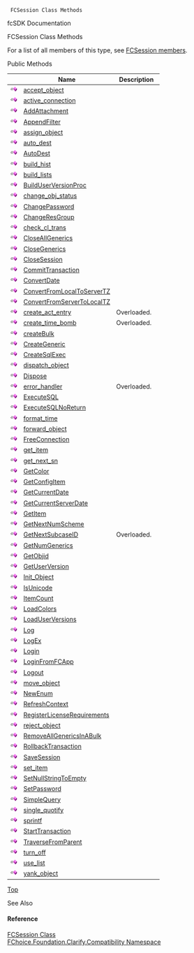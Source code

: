 ﻿     FCSession Class Methods                                                   

fcSDK Documentation

FCSession Class Methods

For a list of all members of this type, see [FCSession members](FChoice.Foundation.Clarify.Compatibility~FChoice.Foundation.Clarify.Compatibility.FCSession_members.md).

Public Methods

|   | Name | Description |
| --- | --- | --- |
| ![Public Method](dotnetimages/publicMethod.png) | [accept_object](FChoice.Foundation.Clarify.Compatibility~FChoice.Foundation.Clarify.Compatibility.FCSession~accept_object.md) |   |
| ![Public Method](dotnetimages/publicMethod.png) | [active_connection](FChoice.Foundation.Clarify.Compatibility~FChoice.Foundation.Clarify.Compatibility.FCSession~active_connection.md) |   |
| ![Public Method](dotnetimages/publicMethod.png) | [AddAttachment](FChoice.Foundation.Clarify.Compatibility~FChoice.Foundation.Clarify.Compatibility.FCSession~AddAttachment.md) |   |
| ![Public Method](dotnetimages/publicMethod.png) | [AppendFilter](FChoice.Foundation.Clarify.Compatibility~FChoice.Foundation.Clarify.Compatibility.FCSession~AppendFilter.md) |   |
| ![Public Method](dotnetimages/publicMethod.png) | [assign_object](FChoice.Foundation.Clarify.Compatibility~FChoice.Foundation.Clarify.Compatibility.FCSession~assign_object.md) |   |
| ![Public Method](dotnetimages/publicMethod.png) | [auto_dest](FChoice.Foundation.Clarify.Compatibility~FChoice.Foundation.Clarify.Compatibility.FCSession~auto_dest.md) |   |
| ![Public Method](dotnetimages/publicMethod.png) | [AutoDest](FChoice.Foundation.Clarify.Compatibility~FChoice.Foundation.Clarify.Compatibility.FCSession~AutoDest.md) |   |
| ![Public Method](dotnetimages/publicMethod.png) | [build_hist](FChoice.Foundation.Clarify.Compatibility~FChoice.Foundation.Clarify.Compatibility.FCSession~build_hist.md) |   |
| ![Public Method](dotnetimages/publicMethod.png) | [build_lists](FChoice.Foundation.Clarify.Compatibility~FChoice.Foundation.Clarify.Compatibility.FCSession~build_lists.md) |   |
| ![Public Method](dotnetimages/publicMethod.png) | [BuildUserVersionProc](FChoice.Foundation.Clarify.Compatibility~FChoice.Foundation.Clarify.Compatibility.FCSession~BuildUserVersionProc.md) |   |
| ![Public Method](dotnetimages/publicMethod.png) | [change_obj_status](FChoice.Foundation.Clarify.Compatibility~FChoice.Foundation.Clarify.Compatibility.FCSession~change_obj_status.md) |   |
| ![Public Method](dotnetimages/publicMethod.png) | [ChangePassword](FChoice.Foundation.Clarify.Compatibility~FChoice.Foundation.Clarify.Compatibility.FCSession~ChangePassword.md) |   |
| ![Public Method](dotnetimages/publicMethod.png) | [ChangeResGroup](FChoice.Foundation.Clarify.Compatibility~FChoice.Foundation.Clarify.Compatibility.FCSession~ChangeResGroup.md) |   |
| ![Public Method](dotnetimages/publicMethod.png) | [check_cl_trans](FChoice.Foundation.Clarify.Compatibility~FChoice.Foundation.Clarify.Compatibility.FCSession~check_cl_trans.md) |   |
| ![Public Method](dotnetimages/publicMethod.png) | [CloseAllGenerics](FChoice.Foundation.Clarify.Compatibility~FChoice.Foundation.Clarify.Compatibility.FCSession~CloseAllGenerics.md) |   |
| ![Public Method](dotnetimages/publicMethod.png) | [CloseGenerics](FChoice.Foundation.Clarify.Compatibility~FChoice.Foundation.Clarify.Compatibility.FCSession~CloseGenerics.md) |   |
| ![Public Method](dotnetimages/publicMethod.png) | [CloseSession](FChoice.Foundation.Clarify.Compatibility~FChoice.Foundation.Clarify.Compatibility.FCSession~CloseSession.md) |   |
| ![Public Method](dotnetimages/publicMethod.png) | [CommitTransaction](FChoice.Foundation.Clarify.Compatibility~FChoice.Foundation.Clarify.Compatibility.FCSession~CommitTransaction.md) |   |
| ![Public Method](dotnetimages/publicMethod.png) | [ConvertDate](FChoice.Foundation.Clarify.Compatibility~FChoice.Foundation.Clarify.Compatibility.FCSession~ConvertDate.md) |   |
| ![Public Method](dotnetimages/publicMethod.png) | [ConvertFromLocalToServerTZ](FChoice.Foundation.Clarify.Compatibility~FChoice.Foundation.Clarify.Compatibility.FCSession~ConvertFromLocalToServerTZ.md) |   |
| ![Public Method](dotnetimages/publicMethod.png) | [ConvertFromServerToLocalTZ](FChoice.Foundation.Clarify.Compatibility~FChoice.Foundation.Clarify.Compatibility.FCSession~ConvertFromServerToLocalTZ.md) |   |
| ![Public Method](dotnetimages/publicMethod.png) | [create_act_entry](FChoice.Foundation.Clarify.Compatibility~FChoice.Foundation.Clarify.Compatibility.FCSession~create_act_entry.md) | Overloaded.    |
| ![Public Method](dotnetimages/publicMethod.png) | [create_time_bomb](FChoice.Foundation.Clarify.Compatibility~FChoice.Foundation.Clarify.Compatibility.FCSession~create_time_bomb.md) | Overloaded.    |
| ![Public Method](dotnetimages/publicMethod.png) | [createBulk](FChoice.Foundation.Clarify.Compatibility~FChoice.Foundation.Clarify.Compatibility.FCSession~createBulk.md) |   |
| ![Public Method](dotnetimages/publicMethod.png) | [CreateGeneric](FChoice.Foundation.Clarify.Compatibility~FChoice.Foundation.Clarify.Compatibility.FCSession~CreateGeneric.md) |   |
| ![Public Method](dotnetimages/publicMethod.png) | [CreateSqlExec](FChoice.Foundation.Clarify.Compatibility~FChoice.Foundation.Clarify.Compatibility.FCSession~CreateSqlExec.md) |   |
| ![Public Method](dotnetimages/publicMethod.png) | [dispatch_object](FChoice.Foundation.Clarify.Compatibility~FChoice.Foundation.Clarify.Compatibility.FCSession~dispatch_object.md) |   |
| ![Public Method](dotnetimages/publicMethod.png) | [Dispose](FChoice.Foundation.Clarify.Compatibility~FChoice.Foundation.Clarify.Compatibility.FCSession~Dispose().md) |   |
| ![Public Method](dotnetimages/publicMethod.png) | [error_handler](FChoice.Foundation.Clarify.Compatibility~FChoice.Foundation.Clarify.Compatibility.FCSession~error_handler.md) | Overloaded.    |
| ![Public Method](dotnetimages/publicMethod.png) | [ExecuteSQL](FChoice.Foundation.Clarify.Compatibility~FChoice.Foundation.Clarify.Compatibility.FCSession~ExecuteSQL.md) |   |
| ![Public Method](dotnetimages/publicMethod.png) | [ExecuteSQLNoReturn](FChoice.Foundation.Clarify.Compatibility~FChoice.Foundation.Clarify.Compatibility.FCSession~ExecuteSQLNoReturn.md) |   |
| ![Public Method](dotnetimages/publicMethod.png) | [format_time](FChoice.Foundation.Clarify.Compatibility~FChoice.Foundation.Clarify.Compatibility.FCSession~format_time.md) |   |
| ![Public Method](dotnetimages/publicMethod.png) | [forward_object](FChoice.Foundation.Clarify.Compatibility~FChoice.Foundation.Clarify.Compatibility.FCSession~forward_object.md) |   |
| ![Public Method](dotnetimages/publicMethod.png) | [FreeConnection](FChoice.Foundation.Clarify.Compatibility~FChoice.Foundation.Clarify.Compatibility.FCSession~FreeConnection.md) |   |
| ![Public Method](dotnetimages/publicMethod.png) | [get_item](FChoice.Foundation.Clarify.Compatibility~FChoice.Foundation.Clarify.Compatibility.FCSession~get_item.md) |   |
| ![Public Method](dotnetimages/publicMethod.png) | [get_next_sn](FChoice.Foundation.Clarify.Compatibility~FChoice.Foundation.Clarify.Compatibility.FCSession~get_next_sn.md) |   |
| ![Public Method](dotnetimages/publicMethod.png) | [GetColor](FChoice.Foundation.Clarify.Compatibility~FChoice.Foundation.Clarify.Compatibility.FCSession~GetColor.md) |   |
| ![Public Method](dotnetimages/publicMethod.png) | [GetConfigItem](FChoice.Foundation.Clarify.Compatibility~FChoice.Foundation.Clarify.Compatibility.FCSession~GetConfigItem.md) |   |
| ![Public Method](dotnetimages/publicMethod.png) | [GetCurrentDate](FChoice.Foundation.Clarify.Compatibility~FChoice.Foundation.Clarify.Compatibility.FCSession~GetCurrentDate.md) |   |
| ![Public Method](dotnetimages/publicMethod.png) | [GetCurrentServerDate](FChoice.Foundation.Clarify.Compatibility~FChoice.Foundation.Clarify.Compatibility.FCSession~GetCurrentServerDate.md) |   |
| ![Public Method](dotnetimages/publicMethod.png) | [GetItem](FChoice.Foundation.Clarify.Compatibility~FChoice.Foundation.Clarify.Compatibility.FCSession~GetItem.md) |   |
| ![Public Method](dotnetimages/publicMethod.png) | [GetNextNumScheme](FChoice.Foundation.Clarify.Compatibility~FChoice.Foundation.Clarify.Compatibility.FCSession~GetNextNumScheme.md) |   |
| ![Public Method](dotnetimages/publicMethod.png) | [GetNextSubcaseID](FChoice.Foundation.Clarify.Compatibility~FChoice.Foundation.Clarify.Compatibility.FCSession~GetNextSubcaseID.md) | Overloaded.    |
| ![Public Method](dotnetimages/publicMethod.png) | [GetNumGenerics](FChoice.Foundation.Clarify.Compatibility~FChoice.Foundation.Clarify.Compatibility.FCSession~GetNumGenerics.md) |   |
| ![Public Method](dotnetimages/publicMethod.png) | [GetObjid](FChoice.Foundation.Clarify.Compatibility~FChoice.Foundation.Clarify.Compatibility.FCSession~GetObjid.md) |   |
| ![Public Method](dotnetimages/publicMethod.png) | [GetUserVersion](FChoice.Foundation.Clarify.Compatibility~FChoice.Foundation.Clarify.Compatibility.FCSession~GetUserVersion.md) |   |
| ![Public Method](dotnetimages/publicMethod.png) | [Init_Object](FChoice.Foundation.Clarify.Compatibility~FChoice.Foundation.Clarify.Compatibility.FCSession~Init_Object.md) |   |
| ![Public Method](dotnetimages/publicMethod.png) | [IsUnicode](FChoice.Foundation.Clarify.Compatibility~FChoice.Foundation.Clarify.Compatibility.FCSession~IsUnicode.md) |   |
| ![Public Method](dotnetimages/publicMethod.png) | [ItemCount](FChoice.Foundation.Clarify.Compatibility~FChoice.Foundation.Clarify.Compatibility.FCSession~ItemCount.md) |   |
| ![Public Method](dotnetimages/publicMethod.png) | [LoadColors](FChoice.Foundation.Clarify.Compatibility~FChoice.Foundation.Clarify.Compatibility.FCSession~LoadColors.md) |   |
| ![Public Method](dotnetimages/publicMethod.png) | [LoadUserVersions](FChoice.Foundation.Clarify.Compatibility~FChoice.Foundation.Clarify.Compatibility.FCSession~LoadUserVersions.md) |   |
| ![Public Method](dotnetimages/publicMethod.png) | [Log](FChoice.Foundation.Clarify.Compatibility~FChoice.Foundation.Clarify.Compatibility.FCSession~Log.md) |   |
| ![Public Method](dotnetimages/publicMethod.png) | [LogEx](FChoice.Foundation.Clarify.Compatibility~FChoice.Foundation.Clarify.Compatibility.FCSession~LogEx.md) |   |
| ![Public Method](dotnetimages/publicMethod.png) | [Login](FChoice.Foundation.Clarify.Compatibility~FChoice.Foundation.Clarify.Compatibility.FCSession~Login.md) |   |
| ![Public Method](dotnetimages/publicMethod.png) | [LoginFromFCApp](FChoice.Foundation.Clarify.Compatibility~FChoice.Foundation.Clarify.Compatibility.FCSession~LoginFromFCApp.md) |   |
| ![Public Method](dotnetimages/publicMethod.png) | [Logout](FChoice.Foundation.Clarify.Compatibility~FChoice.Foundation.Clarify.Compatibility.FCSession~Logout.md) |   |
| ![Public Method](dotnetimages/publicMethod.png) | [move_object](FChoice.Foundation.Clarify.Compatibility~FChoice.Foundation.Clarify.Compatibility.FCSession~move_object.md) |   |
| ![Public Method](dotnetimages/publicMethod.png) | [NewEnum](FChoice.Foundation.Clarify.Compatibility~FChoice.Foundation.Clarify.Compatibility.FCSession~NewEnum.md) |   |
| ![Public Method](dotnetimages/publicMethod.png) | [RefreshContext](FChoice.Foundation.Clarify.Compatibility~FChoice.Foundation.Clarify.Compatibility.FCSession~RefreshContext.md) |   |
| ![Public Method](dotnetimages/publicMethod.png) | [RegisterLicenseRequirements](FChoice.Foundation.Clarify.Compatibility~FChoice.Foundation.Clarify.Compatibility.FCSession~RegisterLicenseRequirements.md) |   |
| ![Public Method](dotnetimages/publicMethod.png) | [reject_object](FChoice.Foundation.Clarify.Compatibility~FChoice.Foundation.Clarify.Compatibility.FCSession~reject_object.md) |   |
| ![Public Method](dotnetimages/publicMethod.png) | [RemoveAllGenericsInABulk](FChoice.Foundation.Clarify.Compatibility~FChoice.Foundation.Clarify.Compatibility.FCSession~RemoveAllGenericsInABulk.md) |   |
| ![Public Method](dotnetimages/publicMethod.png) | [RollbackTransaction](FChoice.Foundation.Clarify.Compatibility~FChoice.Foundation.Clarify.Compatibility.FCSession~RollbackTransaction.md) |   |
| ![Public Method](dotnetimages/publicMethod.png) | [SaveSession](FChoice.Foundation.Clarify.Compatibility~FChoice.Foundation.Clarify.Compatibility.FCSession~SaveSession.md) |   |
| ![Public Method](dotnetimages/publicMethod.png) | [set_item](FChoice.Foundation.Clarify.Compatibility~FChoice.Foundation.Clarify.Compatibility.FCSession~set_item.md) |   |
| ![Public Method](dotnetimages/publicMethod.png) | [SetNullStringToEmpty](FChoice.Foundation.Clarify.Compatibility~FChoice.Foundation.Clarify.Compatibility.FCSession~SetNullStringToEmpty.md) |   |
| ![Public Method](dotnetimages/publicMethod.png) | [SetPassword](FChoice.Foundation.Clarify.Compatibility~FChoice.Foundation.Clarify.Compatibility.FCSession~SetPassword.md) |   |
| ![Public Method](dotnetimages/publicMethod.png) | [SimpleQuery](FChoice.Foundation.Clarify.Compatibility~FChoice.Foundation.Clarify.Compatibility.FCSession~SimpleQuery.md) |   |
| ![Public Method](dotnetimages/publicMethod.png) | [single_quotify](FChoice.Foundation.Clarify.Compatibility~FChoice.Foundation.Clarify.Compatibility.FCSession~single_quotify.md) |   |
| ![Public Method](dotnetimages/publicMethod.png) | [sprintf](FChoice.Foundation.Clarify.Compatibility~FChoice.Foundation.Clarify.Compatibility.FCSession~sprintf.md) |   |
| ![Public Method](dotnetimages/publicMethod.png) | [StartTransaction](FChoice.Foundation.Clarify.Compatibility~FChoice.Foundation.Clarify.Compatibility.FCSession~StartTransaction.md) |   |
| ![Public Method](dotnetimages/publicMethod.png) | [TraverseFromParent](FChoice.Foundation.Clarify.Compatibility~FChoice.Foundation.Clarify.Compatibility.FCSession~TraverseFromParent.md) |   |
| ![Public Method](dotnetimages/publicMethod.png) | [turn_off](FChoice.Foundation.Clarify.Compatibility~FChoice.Foundation.Clarify.Compatibility.FCSession~turn_off.md) |   |
| ![Public Method](dotnetimages/publicMethod.png) | [use_list](FChoice.Foundation.Clarify.Compatibility~FChoice.Foundation.Clarify.Compatibility.FCSession~use_list.md) |   |
| ![Public Method](dotnetimages/publicMethod.png) | [yank_object](FChoice.Foundation.Clarify.Compatibility~FChoice.Foundation.Clarify.Compatibility.FCSession~yank_object.md) |   |

[Top](#top)

See Also

#### Reference

[FCSession Class](FChoice.Foundation.Clarify.Compatibility~FChoice.Foundation.Clarify.Compatibility.FCSession.md)  
[FChoice.Foundation.Clarify.Compatibility Namespace](FChoice.Foundation.Clarify.Compatibility~FChoice.Foundation.Clarify.Compatibility_namespace.md)